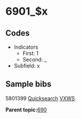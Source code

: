 # 6901\_$x

## Codes

-   Indicators
    -   First: 1
    -   Second: \_
-   Subfield: x

## Sample bibs

5801399 [Quicksearch](https://search.library.yale.edu/catalog/5801399) [VXWS](http://prodorbis.library.yale.edu:7014/vxws/GetHoldingsService?bibId=5801399)

**Parent topic:**[690](../../tags/690/690.md)

